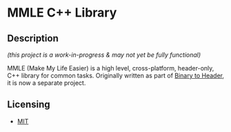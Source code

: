 
# MMLE C++ Library

## Description

_(this project is a work-in-progress & may not yet be fully functional)_

MMLE (Make My Life Easier) is a high level, cross-platform, header-only, C++ library for common
tasks. Originally written as part of [Binary to Header](https://antumdeluge.github.io/bin2header),
it is now a separate project.

## Licensing

- [MIT](LICENSE.txt)
